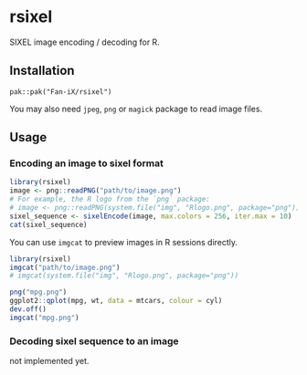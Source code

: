 # rsixel

SIXEL image encoding / decoding for R.

## Installation

```
pak::pak("Fan-iX/rsixel")
```

You may also need `jpeg`, `png` or `magick` package to read image files.

## Usage

### Encoding an image to sixel format

```r
library(rsixel)
image <- png::readPNG("path/to/image.png")
# For example, the R logo from the `png` package:
# image <- png::readPNG(system.file("img", "Rlogo.png", package="png"))
sixel_sequence <- sixelEncode(image, max.colors = 256, iter.max = 10)
cat(sixel_sequence)
```

You can use `imgcat` to preview images in R sessions directly.

```r
library(rsixel)
imgcat("path/to/image.png")
# imgcat(system.file("img", "Rlogo.png", package="png"))

png("mpg.png")
ggplot2::qplot(mpg, wt, data = mtcars, colour = cyl)
dev.off()
imgcat("mpg.png")
```

### Decoding sixel sequence to an image

not implemented yet.
